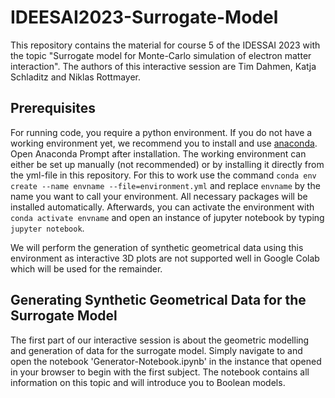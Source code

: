 # IDEESAI2023-Surrogate-Model
This repository contains the material for course 5 of the IDESSAI 2023 with the topic "Surrogate model for Monte-Carlo simulation of electron matter interaction".
The authors of this interactive session are Tim Dahmen, Katja Schladitz and Niklas Rottmayer. 

## Prerequisites
For running code, you require a python environment. If you do not have a working environment yet, we recommend you to install and use [anaconda](https://www.anaconda.com/download). Open Anaconda Prompt after installation.
The working environment can either be set up manually (not recommended) or by installing it directly from the yml-file in this repository. For this to work use the command
```conda env create --name envname --file=environment.yml``` and replace ```envname``` by the name you want to call your environment. All necessary packages will be installed automatically. Afterwards, you can activate the environment with ```conda activate envname``` and open an instance of jupyter notebook by typing ```jupyter notebook```. 

We will perform the generation of synthetic geometrical data using this environment as interactive 3D plots are not supported well in Google Colab which will be used for the remainder. 

## Generating Synthetic Geometrical Data for the Surrogate Model
The first part of our interactive session is about the geometric modelling and generation of data for the surrogate model. Simply navigate to and open the notebook 'Generator-Notebook.ipynb' in the instance that opened in your browser to begin with the first subject. The notebook contains all information on this topic and will introduce you to Boolean models. 

